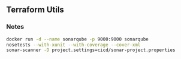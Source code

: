 ## Terraform Utils

### Notes
``` sh
docker run -d --name sonarqube -p 9000:9000 sonarqube
nosetests --with-xunit --with-coverage --cover-xml
sonar-scanner -D project.settings=cicd/sonar-project.properties
```
